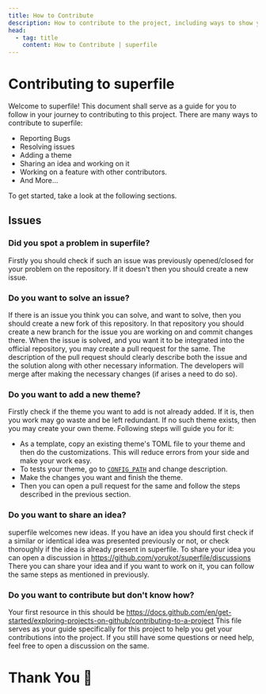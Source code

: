 ```yaml
---
title: How to Contribute
description: How to contribute to the project, including ways to show your support, report bugs, and more.
head:
  - tag: title
    content: How to Contribute | superfile
---
```


# Contributing to superfile

Welcome to superfile! This document shall serve as a guide for you to follow in your journey to contributing to this project.
There are many ways to contribute to superfile:
- Reporting Bugs
- Resolving issues
- Adding a theme
- Sharing an idea and working on it
- Working on a feature with other contributors.
- And More…

To get started, take a look at the following sections.

## Issues

### Did you spot a problem in superfile?

Firstly you should check if such an issue was previously opened/closed for your problem on the repository. If it doesn't then you should create a new issue.

### Do you want to solve an issue?

If there is an issue you think you can solve, and want to solve, then you should create a new fork of this repository.
In that repository you should create a new branch for the issue you are working on and commit changes there.
When the issue is solved, and you want it to be integrated into the official repository, you may create a pull request for the same.
The description of the pull request should clearly describe both the issue and the solution along with other necessary information.
The developers will merge after making the necessary changes (if arises a need to do so).

### Do you want to add a new theme?

Firstly check if the theme you want to add is not already added. If it is, then you work may go waste and be left redundant.
If no such theme exists, then you may create your own theme. Following steps will guide you for it:
- As a template, copy an existing theme's TOML file to your theme and then do the customizations. This will reduce errors from your side and make your work easy.
- To tests your theme, go to [`CONFIG_PATH`](/configure/config-file-path#config) and change description.
- Make the changes you want and finish the theme.
- Then you can open a pull request for the same and follow the steps described in the previous section.

### Do you want to share an idea?

superfile welcomes new ideas. If you have an idea you should first check if a similar or identical idea was presented previously or not, or check thoroughly if the idea is already present in superfile.
To share your idea you can open a discussion in https://github.com/yorukot/superfile/discussions
There you can share your idea and if you want to work on it, you can follow the same steps as mentioned in previously.

### Do you want to contribute but don't know how?

Your first resource in this should be https://docs.github.com/en/get-started/exploring-projects-on-github/contributing-to-a-project
This file serves as your guide specifically for this project to help you get your contributions into the project.
If you still have some questions or need help, feel free to open a discussion on the same.

# Thank You 🙏
